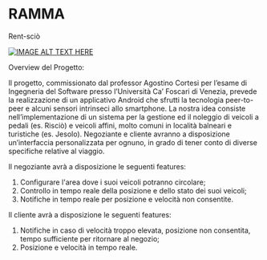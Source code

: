 # RAMMA
Rent-sciò

[![IMAGE ALT TEXT HERE](https://img.youtube.com/vi/wDORwenxRm8/0.jpg)](https://www.youtube.com/watch?v=wDORwenxRm8)

Overview del Progetto:

Il progetto, commissionato dal professor Agostino Cortesi per l’esame di Ingegneria del
Software presso l’Università Ca’ Foscari di Venezia, prevede la realizzazione di un
applicativo Android che sfrutti la tecnologia peer-to-peer e alcuni sensori intrinseci allo
smartphone.
La nostra idea consiste nell’implementazione di un sistema per la gestione ed il noleggio di
veicoli a pedali (es. Risciò) e veicoli affini, molto comuni in località balneari e turistiche (es.
Jesolo).
Negoziante e cliente avranno a disposizione un’interfaccia personalizzata per ognuno, in
grado di tener conto di diverse specifiche relative al viaggio.

Il negoziante avrà a disposizione le seguenti features:
  1. Configurare l'area dove i suoi veicoli potranno circolare;
  2. Controllo in tempo reale della posizione e dello stato dei suoi veicoli;
  3. Notifiche in tempo reale per posizione e velocità non consentite.

Il cliente avrà a disposizione le seguenti features:
  1. Notifiche in caso di velocità troppo elevata, posizione non consentita, tempo
     sufficiente per ritornare al negozio;
  2. Posizione e velocità in tempo reale.
